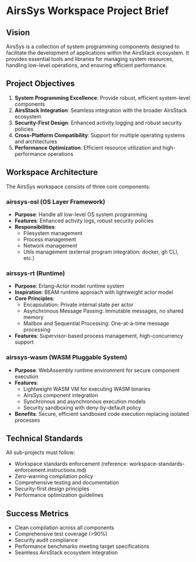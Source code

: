 # AirsSys Workspace Project Brief

## Vision
AirsSys is a collection of system programming components designed to facilitate the development of applications within the AirsStack ecosystem. It provides essential tools and libraries for managing system resources, handling low-level operations, and ensuring efficient performance.

## Project Objectives
1. **System Programming Excellence**: Provide robust, efficient system-level components
2. **AirsStack Integration**: Seamless integration with the broader AirsStack ecosystem
3. **Security-First Design**: Enhanced activity logging and robust security policies
4. **Cross-Platform Compatibility**: Support for multiple operating systems and architectures
5. **Performance Optimization**: Efficient resource utilization and high-performance operations

## Workspace Architecture
The AirsSys workspace consists of three core components:

### airssys-osl (OS Layer Framework)
- **Purpose**: Handle all low-level OS system programming
- **Features**: Enhanced activity logs, robust security policies
- **Responsibilities**:
  - Filesystem management
  - Process management
  - Network management
  - Utils management (external program integration: docker, gh CLI, etc.)

### airssys-rt (Runtime)
- **Purpose**: Erlang-Actor model runtime system
- **Inspiration**: BEAM runtime approach with lightweight actor model
- **Core Principles**:
  - Encapsulation: Private internal state per actor
  - Asynchronous Message Passing: Immutable messages, no shared memory
  - Mailbox and Sequential Processing: One-at-a-time message processing
- **Features**: Supervisor-based process management, high-concurrency support

### airssys-wasm (WASM Pluggable System)
- **Purpose**: WebAssembly runtime environment for secure component execution
- **Features**:
  - Lightweight WASM VM for executing WASM binaries
  - AirsSys component integration
  - Synchronous and asynchronous execution models
  - Security sandboxing with deny-by-default policy
- **Benefits**: Secure, efficient sandboxed code execution replacing isolated processes

## Technical Standards
All sub-projects must follow:
- Workspace standards enforcement (reference: workspace-standards-enforcement.instructions.md)
- Zero-warning compilation policy
- Comprehensive testing and documentation
- Security-first design principles
- Performance optimization guidelines

## Success Metrics
- Clean compilation across all components
- Comprehensive test coverage (>90%)
- Security audit compliance
- Performance benchmarks meeting target specifications
- Seamless AirsStack ecosystem integration